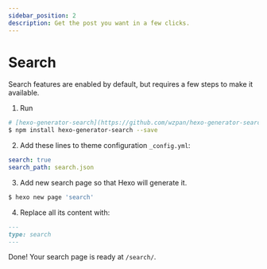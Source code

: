 ```yaml
---
sidebar_position: 2
description: Get the post you want in a few clicks.
---
```


# Search

Search features are enabled by default, but requires a few steps to make it available.

1. Run
  ```bash
  # [hexo-generator-search](https://github.com/wzpan/hexo-generator-search)
  $ npm install hexo-generator-search --save
  ```
2. Add these lines to theme configuration `_config.yml`:
  ```yaml
  search: true
  search_path: search.json
  ```
3. Add new search page so that Hexo will generate it.
  ```bash
  $ hexo new page 'search'
  ```
4. Replace all its content with:
  ```markdown
  ---
  type: search
  ---
  ```

Done! Your search page is ready at `/search/`.
